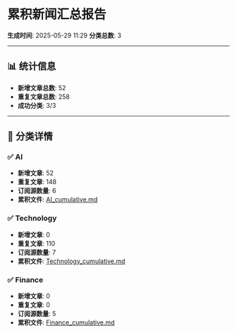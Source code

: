 # 累积新闻汇总报告

**生成时间**: 2025-05-29 11:29
**分类总数**: 3

---

## 📊 统计信息

- **新增文章总数**: 52
- **重复文章总数**: 258
- **成功分类**: 3/3

---

## 📂 分类详情

### ✅ AI
- **新增文章**: 52
- **重复文章**: 148
- **订阅源数量**: 6
- **累积文件**: [AI_cumulative.md](./AI_cumulative.md)

### ✅ Technology
- **新增文章**: 0
- **重复文章**: 110
- **订阅源数量**: 7
- **累积文件**: [Technology_cumulative.md](./Technology_cumulative.md)

### ✅ Finance
- **新增文章**: 0
- **重复文章**: 0
- **订阅源数量**: 5
- **累积文件**: [Finance_cumulative.md](./Finance_cumulative.md)
